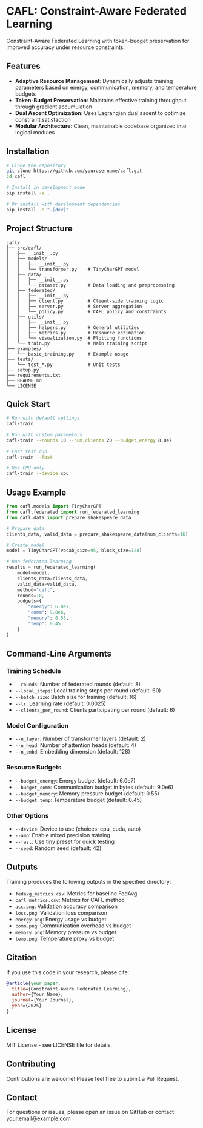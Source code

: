 # CAFL: Constraint-Aware Federated Learning

Constraint-Aware Federated Learning with token-budget preservation for improved accuracy under resource constraints.

## Features

- **Adaptive Resource Management**: Dynamically adjusts training parameters based on energy, communication, memory, and temperature budgets
- **Token-Budget Preservation**: Maintains effective training throughput through gradient accumulation
- **Dual Ascent Optimization**: Uses Lagrangian dual ascent to optimize constraint satisfaction
- **Modular Architecture**: Clean, maintainable codebase organized into logical modules

## Installation

```bash
# Clone the repository
git clone https://github.com/yourusername/cafl.git
cd cafl

# Install in development mode
pip install -e .

# Or install with development dependencies
pip install -e ".[dev]"
```

## Project Structure

```
cafl/
├── src/cafl/
│   ├── __init__.py
│   ├── models/
│   │   ├── __init__.py
│   │   └── transformer.py    # TinyCharGPT model
│   ├── data/
│   │   ├── __init__.py
│   │   └── dataset.py        # Data loading and preprocessing
│   ├── federated/
│   │   ├── __init__.py
│   │   ├── client.py         # Client-side training logic
│   │   ├── server.py         # Server aggregation
│   │   └── policy.py         # CAFL policy and constraints
│   ├── utils/
│   │   ├── __init__.py
│   │   ├── helpers.py        # General utilities
│   │   ├── metrics.py        # Resource estimation
│   │   └── visualization.py  # Plotting functions
│   └── train.py              # Main training script
├── examples/
│   └── basic_training.py     # Example usage
├── tests/
│   └── test_*.py             # Unit tests
├── setup.py
├── requirements.txt
├── README.md
└── LICENSE
```

## Quick Start

```bash
# Run with default settings
cafl-train

# Run with custom parameters
cafl-train --rounds 10 --num_clients 20 --budget_energy 8.0e7

# Fast test run
cafl-train --fast

# Use CPU only
cafl-train --device cpu
```

## Usage Example

```python
from cafl.models import TinyCharGPT
from cafl.federated import run_federated_learning
from cafl.data import prepare_shakespeare_data

# Prepare data
clients_data, valid_data = prepare_shakespeare_data(num_clients=16)

# Create model
model = TinyCharGPT(vocab_size=95, block_size=128)

# Run federated learning
results = run_federated_learning(
    model=model,
    clients_data=clients_data,
    valid_data=valid_data,
    method="cafl",
    rounds=10,
    budgets={
        "energy": 6.0e7,
        "comm": 9.0e6,
        "memory": 0.55,
        "temp": 0.45
    }
)
```

## Command-Line Arguments

### Training Schedule

- `--rounds`: Number of federated rounds (default: 8)
- `--local_steps`: Local training steps per round (default: 60)
- `--batch_size`: Batch size for training (default: 16)
- `--lr`: Learning rate (default: 0.0025)
- `--clients_per_round`: Clients participating per round (default: 6)

### Model Configuration

- `--n_layer`: Number of transformer layers (default: 2)
- `--n_head`: Number of attention heads (default: 4)
- `--n_embd`: Embedding dimension (default: 128)

### Resource Budgets

- `--budget_energy`: Energy budget (default: 6.0e7)
- `--budget_comm`: Communication budget in bytes (default: 9.0e6)
- `--budget_memory`: Memory pressure budget (default: 0.55)
- `--budget_temp`: Temperature budget (default: 0.45)

### Other Options

- `--device`: Device to use (choices: cpu, cuda, auto)
- `--amp`: Enable mixed precision training
- `--fast`: Use tiny preset for quick testing
- `--seed`: Random seed (default: 42)

## Outputs

Training produces the following outputs in the specified directory:

- `fedavg_metrics.csv`: Metrics for baseline FedAvg
- `cafl_metrics.csv`: Metrics for CAFL method
- `acc.png`: Validation accuracy comparison
- `loss.png`: Validation loss comparison
- `energy.png`: Energy usage vs budget
- `comm.png`: Communication overhead vs budget
- `memory.png`: Memory pressure vs budget
- `temp.png`: Temperature proxy vs budget

## Citation

If you use this code in your research, please cite:

```bibtex
@article{your_paper,
  title={Constraint-Aware Federated Learning},
  author={Your Name},
  journal={Your Journal},
  year={2025}
}
```

## License

MIT License - see LICENSE file for details.

## Contributing

Contributions are welcome! Please feel free to submit a Pull Request.

## Contact

For questions or issues, please open an issue on GitHub or contact: your.email@example.com